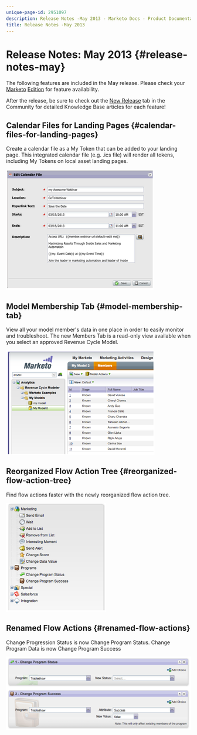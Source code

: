```yaml
---
unique-page-id: 2951097
description: Release Notes -May 2013 - Marketo Docs - Product Documentation
title: Release Notes -May 2013
---
```


# Release Notes: May 2013 {#release-notes-may}

The following features are included in the May release. Please check your [Marketo](https://docs.marketo.com/display/docs/assets/pricing.php) [Edition](https://docs.marketo.com/display/docs/assets/pricing.php) for feature availability.

After the release, be sure to check out the [New Release](release-notes-december-2013.md) tab in the Community for detailed Knowledge Base articles for each feature!

## Calendar Files for Landing Pages {#calendar-files-for-landing-pages}

Create a calendar file as a My Token that can be added to your landing page. This integrated calendar file (e.g. .ics file) will render all tokens, including My Tokens on local asset landing pages.

![](assets/image2014-9-22-16-3a3-3a18.png)

## Model Membership Tab {#model-membership-tab}

View all your model member's data in one place in order to easily monitor and troubleshoot. The new Members Tab is a read-only view available when you select an approved Revenue Cycle Model.

![](assets/image2014-9-22-16-3a3-3a33.png)

## Reorganized Flow Action Tree {#reorganized-flow-action-tree}

Find flow actions faster with the newly reorganized flow action tree.

![](assets/image2014-9-22-16-3a3-3a58.png)

## Renamed Flow Actions {#renamed-flow-actions}

Change Progression Status is now Change Program Status. Change Program Data is now Change Program Success

![](assets/image2014-9-22-16-3a4-3a17.png)

